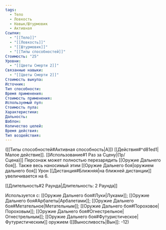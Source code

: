 ```yaml
---
tags:
  - Тело
  - Ловкость
  - Навык/Штурмовик
  - Активная
Ссылки:
  - "[[Тело]]"
  - "[[Ловкость]]"
  - "[[Штурмовик]]"
  - "[[Типы способностей]]"
Стоимость: "25"
Уровни:
  - "[[Цветы Смерти 2]]"
Связанные навыки:
  - "[[Цветы Смерти 2]]"
Стоимость выкупа:
Источник:
Тип способности:
Время применения:
Стоимость применения:
Используемый пул:
Стоимость пула:
Характеристики:
Дальность:
Шаблон:
Количество целей:
Время действия:
Тип воздействия:
---
```

([[Типы способностей#Активная способность|А]]) [[Действия#^d81ed1|Малое действие]]. [[Использование#1 Раз за Сцену|(1р/Сцена)]] Персонаж может полностью перезарядить [[Оружие Дальнего боя]]. Также весь наносимый этим [[Оружие Дальнего боя|оружием дальнего боя]] Урон [[Дистанция#Ближняя|на ближней дистанции]] увеличивается на 6. 

[[Длительность#2 Раунда|Длительность: 2 Раунда]] 

Используется с: [[Оружие Дальнего боя#Луки|Луками]]; [[Оружие Дальнего боя#Арбалеты|Арбалетами]]; [[Оружие Дальнего боя#Метательное|Метательным]]; [[Оружие Дальнего боя#Пороховое|Пороховым]]; [[Оружие Дальнего боя#Огнестрельное|Огнестрельным]]; [[Оружие Дальнего боя#Футуристическое|Футуристическим]] оружием ([[Выносливость|Вын]]: -12)
